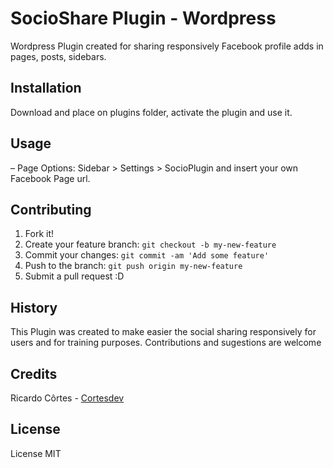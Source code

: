 # SocioShare Plugin - Wordpress

Wordpress Plugin created for sharing responsively Facebook profile adds in pages, posts, sidebars.

## Installation

Download and place on plugins folder, activate the plugin and use it.

## Usage

– Page Options: Sidebar > Settings > SocioPlugin and insert your own Facebook Page url.
 
## Contributing

1. Fork it!
2. Create your feature branch: `git checkout -b my-new-feature`
3. Commit your changes: `git commit -am 'Add some feature'`
4. Push to the branch: `git push origin my-new-feature`
5. Submit a pull request :D

## History

This Plugin was created to make easier the social sharing responsively for users and for training purposes.
Contributions and sugestions are welcome

## Credits

Ricardo Côrtes - [Cortesdev](http://ricardocortes.de)

## License

License MIT
 
